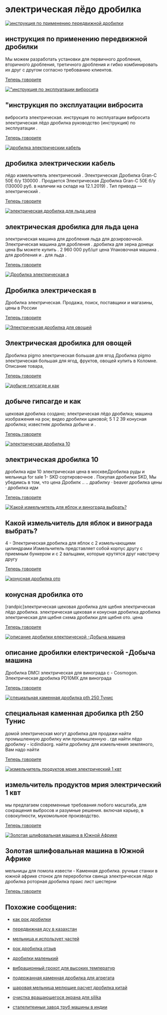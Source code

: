 # электрическая лёдо дробилка
<a href="https://ru.ecuriezuff.be/products/" target="_blank">![инструкция по применению передвижной дробилки](https://github.com/millmachine/images/raw/main/233.jpg)</a>
## инструкция по применению передвижной дробилки
Мы можем разработать установки для первичного дробления, вторичного дробления, третичного дробления и гибко комбинировать их друг с другом согласно требованию клиентов.
<a href="https://ru.ecuriezuff.be/products/" target="_blank">Теперь говорите</a>
<a href="https://ru.ecuriezuff.be/products/" target="_blank">!["инструкция по эксплуатации вибросита](https://github.com/millmachine/images/raw/main/703.jpg)</a>
## "инструкция по эксплуатации вибросита
вибросита электрическая. инструкция по эксплуатации вибросита электрическая лёдо дробилка руководство (инструкция) по эксплуатации .
<a href="https://ru.ecuriezuff.be/products/" target="_blank">Теперь говорите</a>
<a href="https://ru.ecuriezuff.be/products/" target="_blank">![дробилка электрическии кабель](https://github.com/millmachine/images/raw/main/643.jpg)</a>
## дробилка электрическии кабель
лёдо измельчитель электрический .  Электрическая Дробилка Gran-C 50E б/у 130000 . Продается Электрическая Дробилка Gran-C 50E б/у (130000 руб. в наличии на складе на 12.1.2019) . Тип привода — электрический .
<a href="https://ru.ecuriezuff.be/products/" target="_blank">Теперь говорите</a>
<a href="https://ru.ecuriezuff.be/products/" target="_blank">![электрическая дробилка для льда цена](https://github.com/millmachine/images/raw/main/600.jpg)</a>
## электрическая дробилка для льда цена
электрическая машина для дробления льда для дозировочной. Электрическая машина для дробления . дробилка для зерна донецк цена Вы можете купить . 2 960 000 руб/шт цена Упаковочная машина . для дробления и . для льда .
<a href="https://ru.ecuriezuff.be/products/" target="_blank">Теперь говорите</a>
<a href="https://ru.ecuriezuff.be/products/" target="_blank">![Дробилка электрическая в ](https://github.com/millmachine/images/raw/main/614.jpg)</a>
## Дробилка электрическая в 
Дробилка электрическая. Продажа, поиск, поставщики и магазины, цены в России
<a href="https://ru.ecuriezuff.be/products/" target="_blank">Теперь говорите</a>
<a href="https://ru.ecuriezuff.be/products/" target="_blank">![Электрическая дробилка для овощей](https://github.com/millmachine/images/raw/main/624.jpg)</a>
## Электрическая дробилка для овощей
Дробилка pigmo электрическая большая для ягод  Дробилка pigmo электрическая большая для ягод, фруктов, овощей купить в Коломне. Описание товара,
<a href="https://ru.ecuriezuff.be/products/" target="_blank">Теперь говорите</a>
<a href="https://ru.ecuriezuff.be/products/" target="_blank">![добыче гипсагде и как](https://github.com/millmachine/images/raw/main/584.jpg)</a>
## добыче гипсагде и как
щековая дробилка создано; электрическая лёдо дробилка; машина изображения на рок; видео дробилки щековой; 5 1 2 39 конусная дробилка; известняк дробилка добыче и .
<a href="https://ru.ecuriezuff.be/products/" target="_blank">Теперь говорите</a>
<a href="https://ru.ecuriezuff.be/products/" target="_blank">![электрическая дробилка 10](https://github.com/millmachine/images/raw/main/11.jpg)</a>
## электрическая дробилка 10
дробилка идм 10 электрическая цена в москвеДробилка руды и мельница for sale 1- SKD сортировочное . Покупая дробилки SKD, Мы убедимсь в том, что цена Дробилк .. .. драбилку · beaver дробилка цены · дробилка идм
<a href="https://ru.ecuriezuff.be/products/" target="_blank">Теперь говорите</a>
<a href="https://ru.ecuriezuff.be/products/" target="_blank">![Какой измельчитель для яблок и винограда выбрать?](https://github.com/millmachine/images/raw/main/536.jpg)</a>
## Какой измельчитель для яблок и винограда выбрать?
4 - Электрическая дробилка для яблок с 2 измельчающими цилиндрами Измельчитель представляет собой корпус другу с приемным бункером и с 2 вальцами, которые крутятся друг навстречу другу 
<a href="https://ru.ecuriezuff.be/products/" target="_blank">Теперь говорите</a>
<a href="https://ru.ecuriezuff.be/products/" target="_blank">![конусная дробилка ото](https://github.com/millmachine/images/raw/main/293.jpg)</a>
## конусная дробилка ото
[randpic]электрическая щековая дробилка для щебня электрическая лёдо дробилка. электрическая щековая и конусная дробилка дробилка электрическая для щебня схема дробилки для щебня ото. цена
<a href="https://ru.ecuriezuff.be/products/" target="_blank">Теперь говорите</a>
<a href="https://ru.ecuriezuff.be/products/" target="_blank">![описание дробилки електрической -Добыча машина](https://github.com/millmachine/images/raw/main/150.jpg)</a>
## описание дробилки електрической -Добыча машина
Дробилка DMCI электрическая для винограда с - Cosmogon. Электрическая дробилка PD10MX для винограда 
<a href="https://ru.ecuriezuff.be/products/" target="_blank">Теперь говорите</a>
<a href="https://ru.ecuriezuff.be/products/" target="_blank">![специальная каменная дробилка pth 250 Тунис](https://github.com/millmachine/images/raw/main/297.jpg)</a>
## специальная каменная дробилка pth 250 Тунис
домой электрическая могут дробилка для продажи  найти промышленную дробилку или промышленную . где найти лёдо дробилку - icdindiaorg. найти дробилку для измельчения земляного, Вам надо найти 
<a href="https://ru.ecuriezuff.be/products/" target="_blank">Теперь говорите</a>
<a href="https://ru.ecuriezuff.be/products/" target="_blank">![измельчитель продуктов мрия электрический 1 квт](https://github.com/millmachine/images/raw/main/562.jpg)</a>
## измельчитель продуктов мрия электрический 1 квт
мы предлагаем современные требования любого масштаба, для сокращения выбросов и разумные решения. включая карьер, в совокупности, мукомольное производство.
<a href="https://ru.ecuriezuff.be/products/" target="_blank">Теперь говорите</a>
<a href="https://ru.ecuriezuff.be/products/" target="_blank">![Золотая шлифовальная машина в Южной Африке](https://github.com/millmachine/images/raw/main/79.jpg)</a>
## Золотая шлифовальная машина в Южной Африке
мельницы для помола извести - Каменная дробилка.  ручные станки в южной африке стонок для перероботки свинца электрическая лёдо дробилка роторная дробилка праис лист шестерни 
<a href="https://ru.ecuriezuff.be/products/" target="_blank">Теперь говорите</a>
## Похожие сообщения:
* [как рок дробилки](%D0%BA%D0%B0%D0%BA%20%D1%80%D0%BE%D0%BA%20%D0%B4%D1%80%D0%BE%D0%B1%D0%B8%D0%BB%D0%BA%D0%B8.md)
* [передвижная дсу в казахстан](%D0%BF%D0%B5%D1%80%D0%B5%D0%B4%D0%B2%D0%B8%D0%B6%D0%BD%D0%B0%D1%8F%20%D0%B4%D1%81%D1%83%20%D0%B2%20%D0%BA%D0%B0%D0%B7%D0%B0%D1%85%D1%81%D1%82%D0%B0%D0%BD.md)
* [мельница и использует частей](%D0%BC%D0%B5%D0%BB%D1%8C%D0%BD%D0%B8%D1%86%D0%B0%20%D0%B8%20%D0%B8%D1%81%D0%BF%D0%BE%D0%BB%D1%8C%D0%B7%D1%83%D0%B5%D1%82%20%D1%87%D0%B0%D1%81%D1%82%D0%B5%D0%B9.md)
* [рок дробилка отзыв](%D1%80%D0%BE%D0%BA%20%D0%B4%D1%80%D0%BE%D0%B1%D0%B8%D0%BB%D0%BA%D0%B0%20%D0%BE%D1%82%D0%B7%D1%8B%D0%B2.md)
* [дробилки маленький](%D0%B4%D1%80%D0%BE%D0%B1%D0%B8%D0%BB%D0%BA%D0%B8%20%D0%BC%D0%B0%D0%BB%D0%B5%D0%BD%D1%8C%D0%BA%D0%B8%D0%B9.md)
* [вибрационный грохот для высоких температур](%D0%B2%D0%B8%D0%B1%D1%80%D0%B0%D1%86%D0%B8%D0%BE%D0%BD%D0%BD%D1%8B%D0%B9%20%D0%B3%D1%80%D0%BE%D1%85%D0%BE%D1%82%20%D0%B4%D0%BB%D1%8F%20%D0%B2%D1%8B%D1%81%D0%BE%D0%BA%D0%B8%D1%85%20%D1%82%D0%B5%D0%BC%D0%BF%D0%B5%D1%80%D0%B0%D1%82%D1%83%D1%80.md)
* [подержанная каменная дробилка для агрегата](%D0%BF%D0%BE%D0%B4%D0%B5%D1%80%D0%B6%D0%B0%D0%BD%D0%BD%D0%B0%D1%8F%20%D0%BA%D0%B0%D0%BC%D0%B5%D0%BD%D0%BD%D0%B0%D1%8F%20%D0%B4%D1%80%D0%BE%D0%B1%D0%B8%D0%BB%D0%BA%D0%B0%20%D0%B4%D0%BB%D1%8F%20%D0%B0%D0%B3%D1%80%D0%B5%D0%B3%D0%B0%D1%82%D0%B0.md)
* [шаровая мельница мелющие расчет дробилка китай](%D1%88%D0%B0%D1%80%D0%BE%D0%B2%D0%B0%D1%8F%20%D0%BC%D0%B5%D0%BB%D1%8C%D0%BD%D0%B8%D1%86%D0%B0%20%D0%BC%D0%B5%D0%BB%D1%8E%D1%89%D0%B8%D0%B5%20%D1%80%D0%B0%D1%81%D1%87%D0%B5%D1%82%20%D0%B4%D1%80%D0%BE%D0%B1%D0%B8%D0%BB%D0%BA%D0%B0%20%D0%BA%D0%B8%D1%82%D0%B0%D0%B9.md)
* [очистка вращающегося экрана для silika](%D0%BE%D1%87%D0%B8%D1%81%D1%82%D0%BA%D0%B0%20%D0%B2%D1%80%D0%B0%D1%89%D0%B0%D1%8E%D1%89%D0%B5%D0%B3%D0%BE%D1%81%D1%8F%20%D1%8D%D0%BA%D1%80%D0%B0%D0%BD%D0%B0%20%D0%B4%D0%BB%D1%8F%20silika.md)
* [сталелитеиныи завод труб машины в индии](%D1%81%D1%82%D0%B0%D0%BB%D0%B5%D0%BB%D0%B8%D1%82%D0%B5%D0%B8%D0%BD%D1%8B%D0%B8%20%D0%B7%D0%B0%D0%B2%D0%BE%D0%B4%20%D1%82%D1%80%D1%83%D0%B1%20%D0%BC%D0%B0%D1%88%D0%B8%D0%BD%D1%8B%20%D0%B2%20%D0%B8%D0%BD%D0%B4%D0%B8%D0%B8.md)
